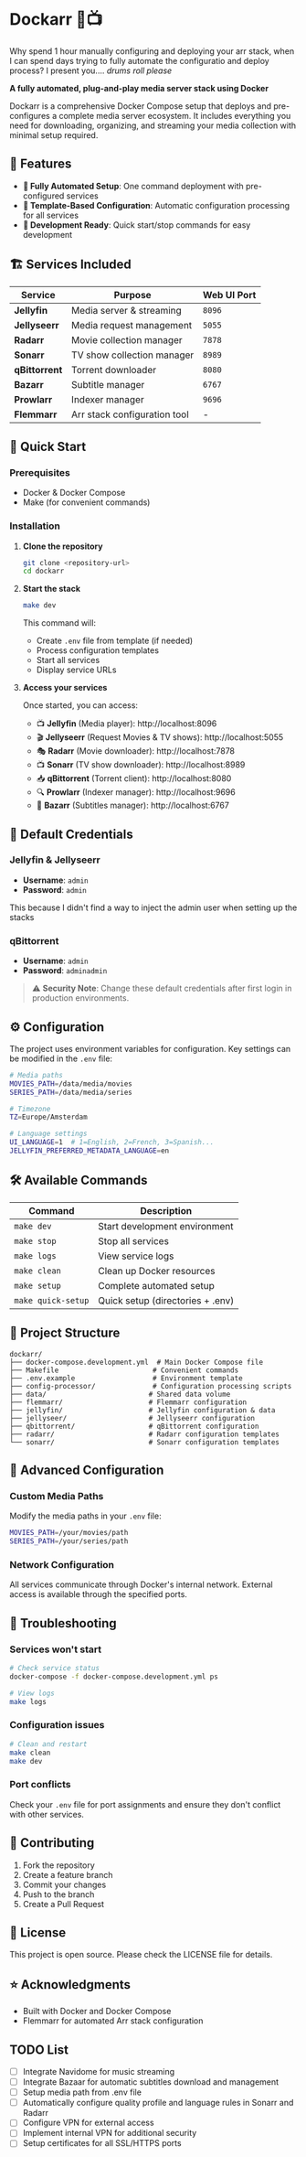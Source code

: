 
# Dockarr 🐳📺

Why spend 1 hour manually configuring and deploying your arr stack, when I can spend days trying to fully automate the configuratio and deploy process?
I present you.... *drums roll please*

**A fully automated, plug-and-play media server stack using Docker**

Dockarr is a comprehensive Docker Compose setup that deploys and pre-configures a complete media server ecosystem. It includes everything you need for downloading, organizing, and streaming your media collection with minimal setup required.

## 🌟 Features

- **🔄 Fully Automated Setup**: One command deployment with pre-configured services
- **🔧 Template-Based Configuration**: Automatic configuration processing for all services
- **🚀 Development Ready**: Quick start/stop commands for easy development

## 🏗️ Services Included

| Service | Purpose | Web UI Port |
|---------|---------|-------------|
| **Jellyfin** | Media server & streaming | `8096` |
| **Jellyseerr** | Media request management | `5055` |
| **Radarr** | Movie collection manager | `7878` |
| **Sonarr** | TV show collection manager | `8989` |
| **qBittorrent** | Torrent downloader | `8080` |
| **Bazarr** | Subtitle manager | `6767` |
| **Prowlarr** | Indexer manager | `9696` |
| **Flemmarr** | Arr stack configuration tool | - |

## 🚀 Quick Start

### Prerequisites
- Docker & Docker Compose
- Make (for convenient commands)

### Installation

1. **Clone the repository**
   ```bash
   git clone <repository-url>
   cd dockarr
   ```

2. **Start the stack**
   ```bash
   make dev
   ```
   
   This command will:
   - Create `.env` file from template (if needed)
   - Process configuration templates
   - Start all services
   - Display service URLs

3. **Access your services**
   
   Once started, you can access:
   - 📺 **Jellyfin** (Media player): http://localhost:8096
	- 🎬 **Jellyseerr** (Request Movies & TV shows): http://localhost:5055
	- 🎭 **Radarr** (Movie downloader): http://localhost:7878
	- 📺 **Sonarr** (TV show downloader): http://localhost:8989
	- 📥 **qBittorrent** (Torrent client): http://localhost:8080
	- 🔍 **Prowlarr** (Indexer manager): http://localhost:9696
	- 🎯 **Bazarr** (Subtitles manager): http://localhost:6767

## 🔑 Default Credentials

### Jellyfin & Jellyseerr
- **Username**: `admin`
- **Password**: `admin`

This because I didn't find a way to inject the admin user when setting up the stacks

### qBittorrent
- **Username**: `admin`  
- **Password**: `adminadmin`

> ⚠️ **Security Note**: Change these default credentials after first login in production environments.

## ⚙️ Configuration

The project uses environment variables for configuration. Key settings can be modified in the `.env` file:

```bash
# Media paths
MOVIES_PATH=/data/media/movies
SERIES_PATH=/data/media/series

# Timezone
TZ=Europe/Amsterdam

# Language settings
UI_LANGUAGE=1  # 1=English, 2=French, 3=Spanish...
JELLYFIN_PREFERRED_METADATA_LANGUAGE=en
```

## 🛠️ Available Commands

| Command | Description |
|---------|-------------|
| `make dev` | Start development environment |
| `make stop` | Stop all services |
| `make logs` | View service logs |
| `make clean` | Clean up Docker resources |
| `make setup` | Complete automated setup |
| `make quick-setup` | Quick setup (directories + .env) |

## 📁 Project Structure

```
dockarr/
├── docker-compose.development.yml  # Main Docker Compose file
├── Makefile                       # Convenient commands
├── .env.example                   # Environment template
├── config-processor/              # Configuration processing scripts
├── data/                         # Shared data volume
├── flemmarr/                     # Flemmarr configuration
├── jellyfin/                     # Jellyfin configuration & data
├── jellyseer/                    # Jellyseerr configuration
├── qbittorrent/                  # qBittorrent configuration
├── radarr/                       # Radarr configuration templates
└── sonarr/                       # Sonarr configuration templates
```

## 🔧 Advanced Configuration

### Custom Media Paths
Modify the media paths in your `.env` file:
```bash
MOVIES_PATH=/your/movies/path
SERIES_PATH=/your/series/path
```

### Network Configuration
All services communicate through Docker's internal network. External access is available through the specified ports.

## 🐛 Troubleshooting

### Services won't start
```bash
# Check service status
docker-compose -f docker-compose.development.yml ps

# View logs
make logs
```

### Configuration issues
```bash
# Clean and restart
make clean
make dev
```

### Port conflicts
Check your `.env` file for port assignments and ensure they don't conflict with other services.

## 🤝 Contributing

1. Fork the repository
2. Create a feature branch
3. Commit your changes
4. Push to the branch
5. Create a Pull Request

## 📄 License

This project is open source. Please check the LICENSE file for details.

## ⭐ Acknowledgments

- Built with Docker and Docker Compose
- Flemmarr for automated Arr stack configuration

## TODO List
- [ ] Integrate Navidome for music streaming 
- [ ] Integrate Bazaar for automatic subtitles download and management
- [ ] Setup media path from .env file
- [ ] Automatically configure quality profile and language rules in Sonarr and Radarr
- [ ] Configure VPN for external access
- [ ] Implement internal VPN for additional security
- [ ] Setup certificates for all SSL/HTTPS ports